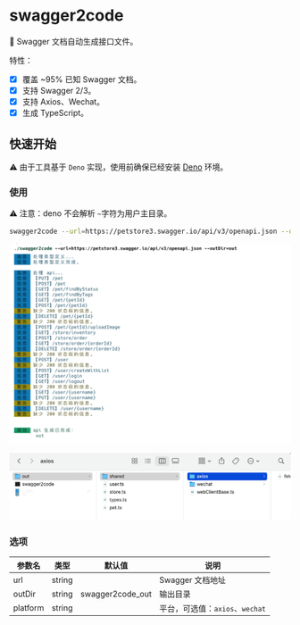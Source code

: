 # swagger2code

🔧 Swagger 文档自动生成接口文件。

特性：

- [x] 覆盖 ~95% 已知 Swagger 文档。
- [x] 支持 Swagger 2/3。
- [x] 支持 Axios、Wechat。
- [x] 生成 TypeScript。

## 快速开始

⚠️ 由于工具基于 `Deno` 实现，使用前确保已经安装 [Deno](https://github.com/denoland/deno#install) 环境。

### 使用

⚠️ 注意：deno 不会解析 `~`字符为用户主目录。

```sh
swagger2code --url=https://petstore3.swagger.io/api/v3/openapi.json --outDir=out
```

![终端输出信息](resources/output.png)

![输出文件](resources/file.png)

### 选项

| 参数名 | 类型 | 默认值 | 说明 |
| --- | --- | --- | --- |
| url | string |  | Swagger 文档地址 |
| outDir | string | swagger2code_out | 输出目录 |
| platform | string |  | 平台，可选值：`axios`、`wechat` |
